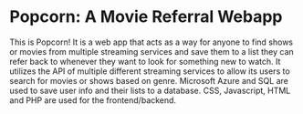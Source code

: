 # Popcorn: A Movie Referral Webapp
This is Popcorn! It is a web app that acts as a way for anyone to find shows or movies from multiple streaming services and save them to a list they can refer back to whenever they want to look for something new to watch. It utilizes the API of multiple different streaming services to allow its users to search for movies or shows based on genre. Microsoft Azure and SQL are used to save user info and their lists to a database. CSS, Javascript, HTML and PHP are used for the frontend/backend.
